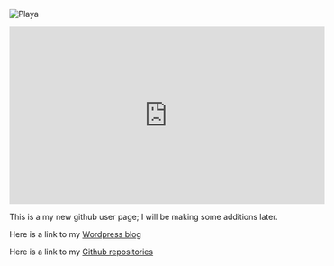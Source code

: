 ![Playa](/PlayaPano2019.JPG)

<iframe width="560" height="315" src="https://www.youtube.com/embed/live_stream?channel=UCH1IeN5ZQYLfa2T7RVm72mA" frameborder="0" allowfullscreen></iframe>

This is a my new github user page; I will be making some additions later.

Here is a link to my [Wordpress blog](https://symbolicdomain.wordpress.com)

Here is a link to my [Github repositories](https://github.com/foustja)
